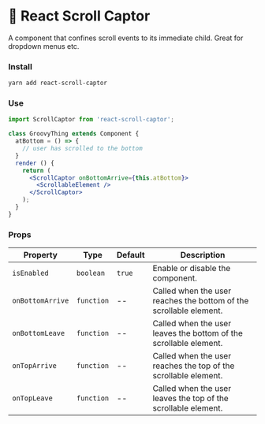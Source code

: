 # 📜 React Scroll Captor

A component that confines scroll events to its immediate child. Great for dropdown menus etc.

### Install

```bash
yarn add react-scroll-captor
```

### Use

```jsx
import ScrollCaptor from 'react-scroll-captor';

class GroovyThing extends Component {
  atBottom = () => {
    // user has scrolled to the bottom
  }
  render () {
    return (
      <ScrollCaptor onBottomArrive={this.atBottom}>
        <ScrollableElement />
      </ScrollCaptor>
    );
  }
}
```

### Props

| Property         | Type       | Default    | Description |
| ---------------- | ---------- | ---------- | ----------- |
| `isEnabled`      | `boolean`  | `true` | Enable or disable the component. |
| `onBottomArrive` | `function` | --     | Called when the user reaches the bottom of the scrollable element. |
| `onBottomLeave`  | `function` | --     | Called when the user leaves the bottom of the scrollable element. |
| `onTopArrive`    | `function` | --     | Called when the user reaches the top of the scrollable element. |
| `onTopLeave`     | `function` | --     | Called when the user leaves the top of the scrollable element. |
